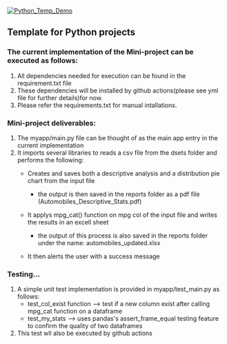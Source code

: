 [![Python_Temp_Demo](https://github.com/nogibjj/oo46_Python_Temp/actions/workflows/actions.yml/badge.svg)][def]

## Template for Python projects

### The current implementation of the Mini-project can be executed as follows:

1. All dependencies needed for execution can be found in the requirement.txt file
2. These dependencies will be installed  by github actions(please see yml file for further details)for now.
3. Please refer the requirements.txt for manual intallations. 

### Mini-project deliverables:
1. The myapp/main.py file can be thought of as the main app entry in the current implementation
2. It imports several libraries to reads a csv file from the dsets folder and performs the following:
    - Creates and saves both a descriptive analysis and a distribution pie chart from the input file
        - the output is then saved in the reports folder as a pdf file (Automobiles_Descriptive_Stats.pdf)
    - It applys mpg_cat() function on mpg col of the input file and writes the results in an excell sheet
        - the output of this process is also saved in the reports folder under the name: automobiles_updated.xlsx
   
    - It then alerts the user with a success message

### Testing...
1. A simple unit test implementation is provided in myapp/test_main.py as follows:
    - test_col_exist function --> test if a new column exist after calling mpg_cat function on a dataframe
    - test_my_stats --> uses pandas's assert_frame_equal testing feature to confirm the quality of two dataframes
2. This test wll also be executed by github actions


[def]: https://github.com/nogibjj/oo46_Python_Temp/actions/workflows/actions.yml
